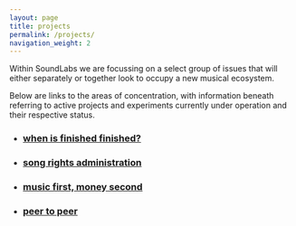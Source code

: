 ```yaml
---
layout: page
title: projects
permalink: /projects/
navigation_weight: 2
---
```


Within SoundLabs we are focussing on a select group of issues that will either separately or together look to occupy a new musical ecosystem.

Below are links to the areas of concentration, with information beneath referring to active projects and experiments currently under operation and their respective status.

* ### [when is finished finished?](/soundlabs/when-is-finished-finished/)

* ### [song rights administration](/soundlabs/song-rights-administration/)

* ### [music first, money second](/soundlabs/music-first-money-second/)

* ### [peer to peer](/soundlabs/peer-to-peer/)
